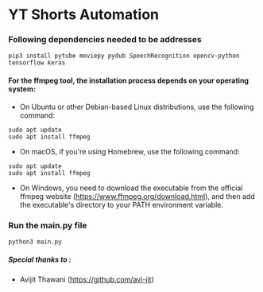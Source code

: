 # YT Shorts Automation


### Following dependencies needed to be addresses
```angular2html
pip3 install pytube moviepy pydub SpeechRecognition opencv-python tensorflow keras
```

#### For the ffmpeg tool, the installation process depends on your operating system:

+ On Ubuntu or other Debian-based Linux distributions, use the following command:
```angular2html
sudo apt update
sudo apt install ffmpeg
```
+ On macOS, if you're using Homebrew, use the following command:
```angular2html
sudo apt update
sudo apt install ffmpeg
```

+ On Windows, you need to download the executable from the official ffmpeg website (https://www.ffmpeg.org/download.html), and then add the executable's directory to your PATH environment variable.

### Run the main.py file

```angular2html
python3 main.py
```

##### Special thanks to :
+ Avijit Thawani (https://github.com/avi-jit)
